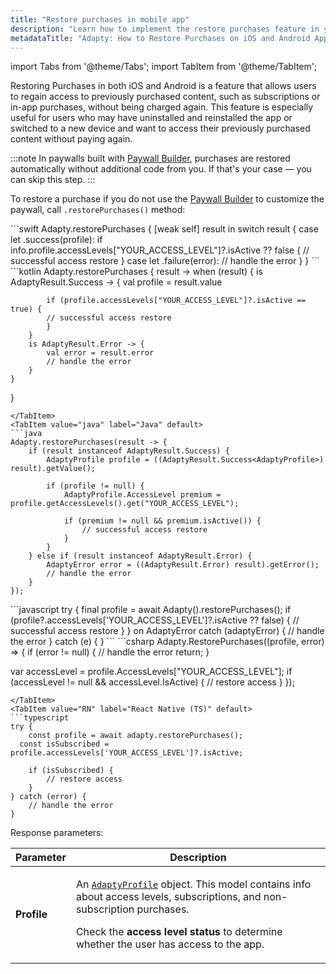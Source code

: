```yaml
---
title: "Restore purchases in mobile app"
description: "Learn how to implement the restore purchases feature in your iOS and Android apps using Adapty. Discover the importance of enabling users to regain access to their previously purchased content without additional charges, and explore the simple process of restoring purchases using the .restorePurchases() method."
metadataTitle: "Adapty: How to Restore Purchases on iOS and Android Apps"
---
```

import Tabs from '@theme/Tabs';
import TabItem from '@theme/TabItem'; 

Restoring Purchases in both iOS and Android is a feature that allows users to regain access to previously purchased content, such as subscriptions or in-app purchases, without being charged again. This feature is especially useful for users who may have uninstalled and reinstalled the app or switched to a new device and want to access their previously purchased content without paying again.

:::note
In paywalls built with [Paywall Builder](adapty-paywall-builder), purchases are restored automatically without additional code from you. If that's your case — you can skip this step.
:::

To restore a purchase if you do not use the [Paywall Builder](adapty-paywall-builder) to customize the paywall, call `.restorePurchases()` method:

<Tabs>
<TabItem value="Swift" label="Swift" default>
```swift 
Adapty.restorePurchases { [weak self] result in
    switch result {
        case let .success(profile):
            if info.profile.accessLevels["YOUR_ACCESS_LEVEL"]?.isActive ?? false {
                // successful access restore
            }
        case let .failure(error):
            // handle the error
    }
}
```
</TabItem>
<TabItem value="kotlin" label="Kotlin" default>
```kotlin 
Adapty.restorePurchases { result ->
    when (result) {
        is AdaptyResult.Success -> {
            val profile = result.value
                      
            if (profile.accessLevels["YOUR_ACCESS_LEVEL"]?.isActive == true) {
            // successful access restore
            }
        }
        is AdaptyResult.Error -> {
            val error = result.error
            // handle the error
        }
    }
}
```
</TabItem>
<TabItem value="java" label="Java" default>
```java 
Adapty.restorePurchases(result -> {
    if (result instanceof AdaptyResult.Success) {
        AdaptyProfile profile = ((AdaptyResult.Success<AdaptyProfile>) result).getValue();
        
        if (profile != null) {
            AdaptyProfile.AccessLevel premium = profile.getAccessLevels().get("YOUR_ACCESS_LEVEL");
            
            if (premium != null && premium.isActive()) {
                // successful access restore
            }
        }
    } else if (result instanceof AdaptyResult.Error) {
        AdaptyError error = ((AdaptyResult.Error) result).getError();
        // handle the error
    }
});
```
</TabItem>
<TabItem value="Flutter" label="Flutter" default>
```javascript 
try {
  final profile = await Adapty().restorePurchases();
  if (profile?.accessLevels['YOUR_ACCESS_LEVEL']?.isActive ?? false) {
        // successful access restore      
  }
} on AdaptyError catch (adaptyError) {
  // handle the error
} catch (e) {
}
```
</TabItem>
<TabItem value="Unity" label="Unity" default>
```csharp 
Adapty.RestorePurchases((profile, error) => {
    if (error != null) {
        // handle the error
      return;
  }
  
  var accessLevel = profile.AccessLevels["YOUR_ACCESS_LEVEL"];
  if (accessLevel != null && accessLevel.IsActive) {
      // restore access
  }
});
```
</TabItem>
<TabItem value="RN" label="React Native (TS)" default>
```typescript 
try {
    const profile = await adapty.restorePurchases();
  const isSubscribed = profile.accessLevels['YOUR_ACCESS_LEVEL']?.isActive;
  
    if (isSubscribed) {
        // restore access
    }
} catch (error) {
    // handle the error
}
```
</TabItem>
</Tabs>

Response parameters:

| Parameter | Description |
|---------|-----------|
| **Profile** | <p>An [`AdaptyProfile`](sdk-models#adaptyprofile) object. This model contains info about access levels, subscriptions, and non-subscription purchases.</p><p>Сheck the **access level status** to determine whether the user has access to the app.</p> |